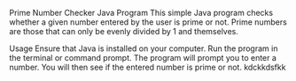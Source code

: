 Prime Number Checker Java Program
This simple Java program checks whether a given number entered by the user is prime or not. Prime numbers are those that can only be evenly divided by 1 and themselves.

Usage
Ensure that Java is installed on your computer.
Run the program in the terminal or command prompt.
The program will prompt you to enter a number.
You will then see if the entered number is prime or not.
kdckkdsfkk